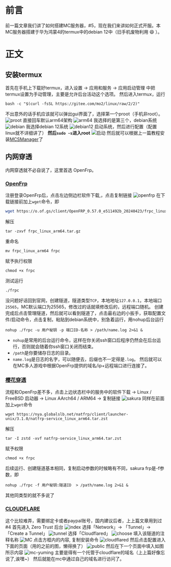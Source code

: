 # 前言
前一篇文章我们讲了如何搭建MC服务器，#5，现在我们来讲如何正式开服。本MC服务器搭建于华为鸿蒙4的termux中的debian 12中（旧手机废物利用 😄 ）。
# 正文
## 安装termux
首先在手机上下载好termux，进入设置 -> 应用和服务 -> 应用启动管理 中把termux设置为手动管理，主要是允许后台活动这个选项。
然后进入termux，运行
```shell
bash -c "$(curl -fsSL https://gitee.com/mo2/linux/raw/2/2)"
```
不出意外的话手机应该就可以弹出gui界面了，选择第一个proot（手机非root）。
![proot](https://github.com/ZSCGR/blog.zscgr.github.io/assets/75410405/0a3240b7-ef27-48cf-acca-795f0a295983)
直接回车默认arm64架构
![arm64](https://github.com/ZSCGR/blog.zscgr.github.io/assets/75410405/3499ffaf-8574-46ed-bfcf-6f98e5b73e61)
我选择的是第三个，debian系统
![debian](https://github.com/ZSCGR/blog.zscgr.github.io/assets/75410405/e7cf809f-0fbe-409f-8976-56cf8f736ac9)
我选择debian 12系统
![debian12](https://github.com/ZSCGR/blog.zscgr.github.io/assets/75410405/95576a8d-415a-452b-a6a3-e13bdffeb6fc)
启动系统，然后进行配置（配置linux就不详细讲了）
**然后`sudo -s`进入root**
![启动](https://github.com/ZSCGR/blog.zscgr.github.io/assets/75410405/38286efa-d4e4-45ab-bb1e-184c990fe2eb)
然后就可以根据上一篇教程安装[MCSManager](https://github.com/MCSManager/MCSManager/blob/master/README_ZH.md#linux)了
## 内网穿透
内网穿透就不必自说了，这里首选 OpenFrp。
### [OpenFrp](https://www.openfrp.net)
注册登录OpenFrp后，点击左边侧边栏软件下载,，点击复制链接
![openfrp](https://github.com/ZSCGR/blog.zscgr.github.io/assets/75410405/13a60dac-0baf-49a6-b3e7-d34bcd863bbb)
在下载链接前加上`wget`命令，即
```sh
wget https://o.of.gs/client/OpenFRP_0.57.0_e511492b_20240423/frpc_linux_arm64.tar.gz
```
解压
```
tar -zxvf frpc_linux_arm64.tar.gz
```
重命名
```
mv frpc_linux_arm64 frpc
```
赋予执行权限
```
chmod +x frpc
```
测试运行
```
./frpc
```
没问题好话回到官网，创建隧道，隧道类型`TCP`，本地地址`127.0.0.1`，本地端口`25565`，MC默认端口为25565，修改过的话就填修改后的，远程端口随机。
创建完成后点击管理隧道，然后就可以看到隧道了，点击最右边的小扳手，获取配置文件/启动命令，点击复制，粘贴到debian系统中，别急着运行，用nohup后台运行
```
nohup ./frpc -u 用户秘钥 -p 端口ID-名称 > /path/name.log 2>&1 &
```
- `nohup`是常用的后台运行命令，这样在你关闭ssh窗口后程序仍然会在后台运行，否则就会随着你ssh窗口关闭而结束。
- `/path`是你要储存日志的目录。
- `name.log`是日志的名字，可以随便去，后缀也不一定得是`.log`。
然后就可以在MC多人游戏中根据OpenFrp提供的域名/ip+远程端口进行连接了。
### [樱花穿透](https://www.natfrp.com)
流程和OpenFrp差不多，点击上边状态栏中的服务中的软件下载 -> Linux / FreeBSD 启动器 -> Linux AArch64 / ARM64 -> 复制链接
![sakura](https://github.com/ZSCGR/blog.zscgr.github.io/assets/75410405/56494e8f-5125-40f4-a1ee-c18f96dc0edc)
同样在前面加上`wget`命令
```
wget https://nya.globalslb.net/natfrp/client/launcher-unix/3.1.0/natfrp-service_linux_arm64.tar.zst
```
解压
```
tar -I zstd -xvf natfrp-service_linux_arm64.tar.zst
```
赋予权限
```
chmod +x frpc
```
后续运行、创建隧道基本相同，复制启动参数的时候略有不同，sakura frp是-f参数，即
```
nohup ./frpc -f 用户秘钥:隧道ID  > /path/name.log 2>&1 &
```
其他同类型的就不多说了
### [CLOUDFLARE](https://www.cloudflare.com)
这个比较难弄，需要绑定卡或者paypal账号，国内建议后者，上上篇文章用到过#4
首先进入 Zero Trust 后台
![index](https://github.com/ZSCGR/blog.zscgr.github.io/assets/75410405/e82fe509-5c0a-468f-9095-06b300153a04)
选择「Network」-> 「Tunnel」-> 「Create a Tunnel」
![tunnel](https://github.com/ZSCGR/blog.zscgr.github.io/assets/75410405/bd880c4e-5cee-4367-bec3-0e5b8fc01836)
选择「Cloudflared」
![choose](https://github.com/ZSCGR/blog.zscgr.github.io/assets/75410405/2690f500-927d-494a-877a-2fbd9fddf962)
填入该隧道的注释名称
![MC](https://github.com/ZSCGR/blog.zscgr.github.io/assets/75410405/0e281e18-d22d-4d7c-9d34-9f8a9daa9597)
点击方框内的内容, 复制安装命令
![cloudflared](https://github.com/ZSCGR/blog.zscgr.github.io/assets/75410405/bf8b5805-2903-480f-948f-cacb1f00c545)
然后点击配置进入下面的页面（用的之前的图，懒得换了）
![public](https://github.com/ZSCGR/blog.zscgr.github.io/assets/75410405/f53e5df5-71dc-4db9-9d78-92d6ddaaade6)
然后在下一个页面中填入如图所示内容
![mc-yuming](https://github.com/ZSCGR/blog.zscgr.github.io/assets/75410405/1a59bddf-89ce-4637-bdb2-937c5fb7a1ce)
主要是得有一个托管于cloudflare的域名（上上篇好像忘说了,诶嘿~）
然后就能在mc中通过自己的域名进行访问了。